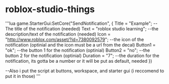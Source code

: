 # roblox-studio-things
'''lua
 game.StarterGui:SetCore("SendNotification", {
	Title = "Example"; --The title of the notification (needed)
	Text = "roblox studio learning"; --the description/text of the notification (needed)
	Icon = "http://www.roblox.com/asset/?id=7380092579"; --the icon of the notification (optinial and the icon must be a url from the decal)
	Button1 = "ok"; --the button 1 for the notification (optinial)
	Button2 = "no"; --the button 2 for the notification (optinial)
	Duration = "7"; --the duration for the notification, its gotta be a number or it will be put as default, needed
 })

 --Also i put the script at buttons, workspace, and starter gui (i reccomend to put it in those)
'''
